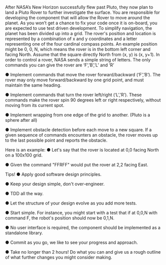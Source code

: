 After NASA’s New Horizon successfully flew past Pluto, they now plan to land a Pluto Rover
to further investigate the surface. You are responsible for developing the component that will
allow the Rover to move around the planet. As you won’t get a chance to fix your code once
it is on-board, you are expected to use test driven development.
To simplify navigation, the planet has been divided up into a grid. The rover's position and
location is represented by a combination of x and y coordinates and a letter representing one
of the four cardinal compass points. An example position might be 0, 0, N, which means the
rover is in the bottom left corner and facing North. Assume that the square directly North
from (x, y) is (x, y+1).
In order to control a rover, NASA sends a simple string of letters. The only commands you
can give the rover are ‘F’,’B’,’L’ and ‘R’

● Implement commands that move the rover forward/backward (‘F’,’B’). The rover may
only move forward/backward by one grid point, and must maintain the same heading.

● Implement commands that turn the rover left/right (‘L’,’R’). These commands make
the rover spin 90 degrees left or right respectively, without moving from its current
spot.

● Implement wrapping from one edge of the grid to another. (Pluto is a sphere after all)

● Implement obstacle detection before each move to a new square. If a given
sequence of commands encounters an obstacle, the rover moves up to the last
possible point and reports the obstacle.




Here is an example:
● Let's say that the rover is located at 0,0 facing North on a 100x100 grid.

● Given the command "FFRFF" would put the rover at 2,2 facing East.



Tips!
● Apply good software design principles.

● Keep your design simple, don't over-engineer.

● TDD all the way.

● Let the structure of your design evolve as you add more tests.

● Start simple. For instance, you might start with a test that if at 0,0,N with command F,
the robot's position should now be 0,1,N.

● No user interface is required, the component should be implemented as a standalone
library.

● Commit as you go, we like to see your progress and approach.

● Take no longer than 2 hours! Do what you can and give us a rough outline of what
further changes you might consider making.
